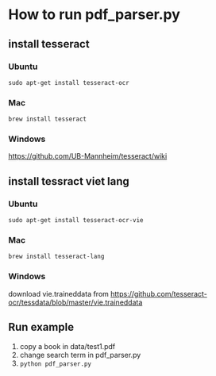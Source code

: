 # How to run pdf_parser.py
## install tesseract
### Ubuntu
```sudo apt-get install tesseract-ocr```
### Mac
```brew install tesseract```
### Windows
https://github.com/UB-Mannheim/tesseract/wiki

## install tessract viet lang
### Ubuntu
```sudo apt-get install tesseract-ocr-vie```
### Mac
```brew install tesseract-lang```
### Windows
download vie.traineddata from https://github.com/tesseract-ocr/tessdata/blob/master/vie.traineddata

## Run example
1. copy a book in data/test1.pdf
2. change search term in pdf_parser.py
3. ```python pdf_parser.py```